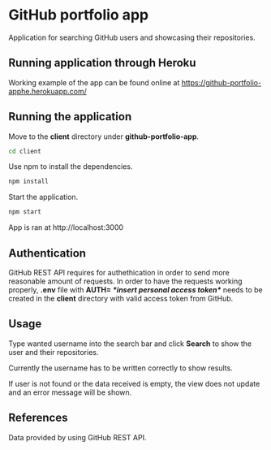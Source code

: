 # GitHub portfolio app

Application for searching GitHub users and showcasing their repositories.

## Running application through Heroku

Working example of the app can be found online at https://github-portfolio-apphe.herokuapp.com/

## Running the application

Move to the **client** directory under **github-portfolio-app**.

```bash
cd client
```

Use npm to install the dependencies.

```bash
npm install
```

Start the application.

```bash
npm start
```

App is ran at http://localhost:3000

## Authentication

GitHub REST API requires for authethication in order to send more reasonable amount of requests. In order to have the requests working properly, **.env** file with **AUTH= _\*insert personal access token\*_** needs to be created in the **client** directory with valid access token from GitHub.

## Usage

Type wanted username into the search bar and click **Search** to show the user and their repositories.

Currently the username has to be written correctly to show results.

If user is not found or the data received is empty, the view does not update and an error message will be shown.

## References

Data provided by using GitHub REST API.

